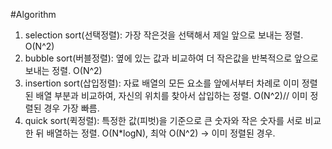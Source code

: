 #Algorithm

1. selection sort(선택정렬): 가장 작은것을 선택해서 제일 앞으로 보내는 정렬. O(N^2)
2. bubble sort(버블정렬): 옆에 있는 값과 비교하여 더 작은값을 반복적으로 앞으로 보내는 정렬. O(N^2)
3. insertion sort(삽입정렬): 자료 배열의 모든 요소를 앞에서부터 차례로 이미 정렬된 배열 부분과 비교하여, 자신의 위치를 찾아서 삽입하는 정렬. O(N^2)// 이미 정렬된 경우 가장 빠름.
4. quick sort(퀵정렬): 특정한 값(피벗)을 기준으로 큰 숫자와 작은 숫자를 서로 비교한 뒤 배열하는 정렬. O(N*logN), 최악 O(N^2) -> 이미 정렬된 경우.
